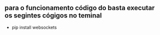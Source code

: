## para o funcionamento código do basta executar os segintes cógigos no teminal

- pip install websockets
